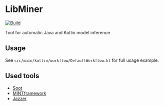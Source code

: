 # LibMiner
[![Build](https://github.com/kechinvv/LibMiner/actions/workflows/main.yml/badge.svg)](https://github.com/kechinvv/LibMiner/actions/workflows/main.yml)

Tool for automatic Java and Kotlin model inference 
## Usage

See `src/main/kotlin/workflow/DefaultWorkflow.kt` for full usage example.

## Used tools
- [Soot](https://github.com/soot-oss/soot)
- [MINTframework](https://github.com/neilwalkinshaw/mintframework)
- [Jazzer](https://github.com/CodeIntelligenceTesting/jazzer)